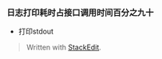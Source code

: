 ### 日志打印耗时占接口调用时间百分之九十

* 打印stdout


> Written with [StackEdit](https://stackedit.io/).
<!--stackedit_data:
eyJoaXN0b3J5IjpbLTEyNjU4OTI2MjNdfQ==
-->